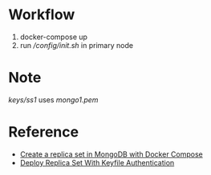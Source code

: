 # Workflow

1. docker-compose up
2. run */config/init.sh* in primary node

# Note

*keys/ss1* uses *mongo1.pem*

# Reference

- [Create a replica set in MongoDB with Docker Compose](https://blog.tericcabrel.com/mongodb-replica-set-docker-compose/)
- [Deploy Replica Set With Keyfile Authentication](https://www.mongodb.com/docs/manual/tutorial/deploy-replica-set-with-keyfile-access-control/)